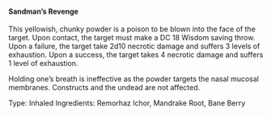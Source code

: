 #### Sandman’s Revenge
This yellowish, chunky powder is a poison to be blown into the face of the target. Upon contact, the target must make a DC 18 Wisdom saving throw. Upon a failure, the target take 2d10 necrotic damage and suffers 3 levels of exhaustion. Upon a success, the target takes 4 necrotic damage and suffers 1 level of exhaustion. 

Holding one’s breath is ineffective as the powder targets the nasal mucosal membranes. Constructs and the undead are not affected.

Type: Inhaled
Ingredients: Remorhaz Ichor, Mandrake Root, Bane Berry